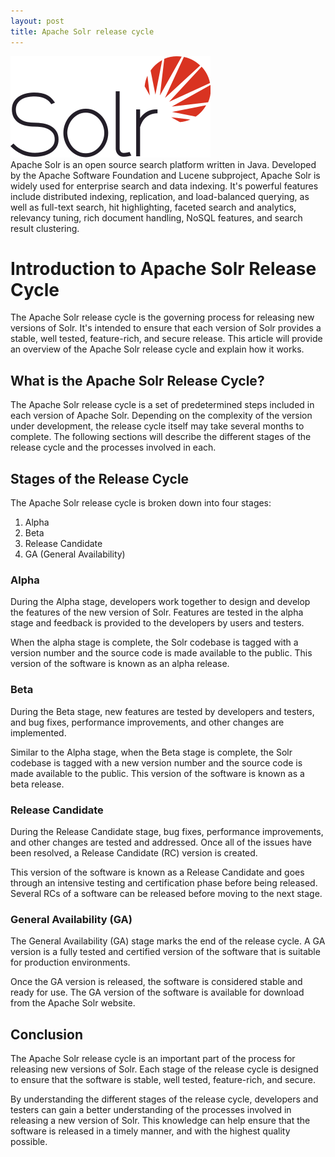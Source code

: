```yaml
---
layout: post
title: Apache Solr release cycle
---
```

<div class="row">
    <div class="col-sm-2">
        <img src="/images/solr.png" alt="solr logo"/>
    </div>
    <div class="col-sm-10">
        Apache Solr is an open source search platform written in Java. Developed by the Apache Software Foundation and Lucene subproject, Apache Solr is widely used for enterprise search and data indexing. It's powerful features include distributed indexing, replication, and load-balanced querying, as well as full-text search, hit highlighting, faceted search and analytics, relevancy tuning, rich document handling, NoSQL features, and search result clustering.
    </div>
</div>

# Introduction to Apache Solr Release Cycle

The Apache Solr release cycle is the governing process for releasing new versions of Solr. It's intended to ensure that
each version of Solr provides a stable, well tested, feature-rich, and secure release. This article will provide an
overview of the Apache Solr release cycle and explain how it works.

## What is the Apache Solr Release Cycle?

The Apache Solr release cycle is a set of predetermined steps included in each version of Apache Solr. Depending on the
complexity of the version under development, the release cycle itself may take several months to complete. The following
sections will describe the different stages of the release cycle and the processes involved in each.

## Stages of the Release Cycle

The Apache Solr release cycle is broken down into four stages:

1. Alpha
2. Beta
3. Release Candidate
4. GA (General Availability)

### Alpha

During the Alpha stage, developers work together to design and develop the features of the new version of Solr. Features
are tested in the alpha stage and feedback is provided to the developers by users and testers.

When the alpha stage is complete, the Solr codebase is tagged with a version number and the source code is made
available to the public. This version of the software is known as an alpha release.

### Beta

During the Beta stage, new features are tested by developers and testers, and bug fixes, performance improvements, and
other changes are implemented.

Similar to the Alpha stage, when the Beta stage is complete, the Solr codebase is tagged with a new version number and
the source code is made available to the public. This version of the software is known as a beta release.

### Release Candidate

During the Release Candidate stage, bug fixes, performance improvements, and other changes are tested and addressed.
Once all of the issues have been resolved, a Release Candidate (RC) version is created.

This version of the software is known as a Release Candidate and goes through an intensive testing and certification
phase before being released. Several RCs of a software can be released before moving to the next stage.

### General Availability (GA)

The General Availability (GA) stage marks the end of the release cycle. A GA version is a fully tested and certified
version of the software that is suitable for production environments.

Once the GA version is released, the software is considered stable and ready for use. The GA version of the software is
available for download from the Apache Solr website.

## Conclusion

The Apache Solr release cycle is an important part of the process for releasing new versions of Solr. Each stage of the
release cycle is designed to ensure that the software is stable, well tested, feature-rich, and secure.

By understanding the different stages of the release cycle, developers and testers can gain a better understanding of
the processes involved in releasing a new version of Solr. This knowledge can help ensure that the software is released
in a timely manner, and with the highest quality possible.
